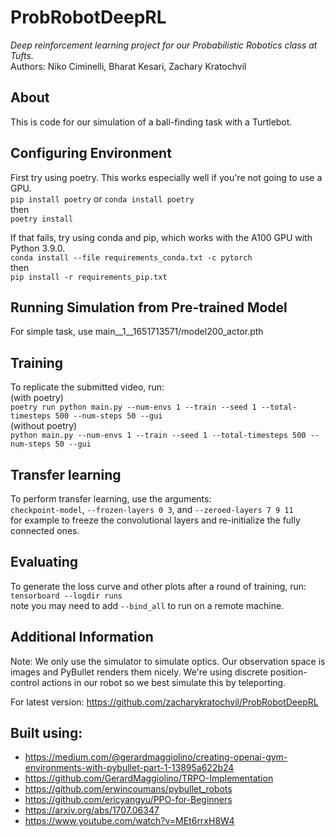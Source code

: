 # ProbRobotDeepRL
*Deep reinforcement learning project for our Probabilistic Robotics class at Tufts.*  
Authors: Niko Ciminelli, Bharat Kesari, Zachary Kratochvil

## About  
This is code for our simulation of a ball-finding task with a Turtlebot.

## Configuring Environment
First try using poetry. This works especially well if you're
not going to use a GPU.  
` pip install poetry ` or ` conda install poetry `  
then  
` poetry install `  
  
If that fails, try using conda and pip, which works with the A100 GPU with Python 3.9.0.  
` conda install --file requirements_conda.txt -c pytorch `  
then  
` pip install -r requirements_pip.txt `

## Running Simulation from Pre-trained Model
For simple task, use main__1__1651713571/model200_actor.pth

## Training
To replicate the submitted video, run:  
(with poetry)  
` poetry run python main.py --num-envs 1 --train --seed 1 --total-timesteps 500 --num-steps 50 --gui `  
(without poetry)  
` python main.py --num-envs 1 --train --seed 1 --total-timesteps 500 --num-steps 50 --gui `

## Transfer learning
To perform transfer learning, use the arguments:  
` checkpoint-model `, ` --frozen-layers 0 3 `, and ` --zeroed-layers 7 9 11 `  
for example to freeze the convolutional layers and re-initialize the fully connected ones.

## Evaluating
To generate the loss curve and other plots after a round of training, run:  
` tensorboard --logdir runs `  
note you may need to add ` --bind_all ` to run on a remote machine.

## Additional Information
Note: We only use the simulator to
simulate optics. Our observation space is images and PyBullet
renders them nicely. We're using discrete position-control
actions in our robot so we best simulate this by teleporting.

For latest version: https://github.com/zacharykratochvil/ProbRobotDeepRL

## Built using:
* https://medium.com/@gerardmaggiolino/creating-openai-gym-environments-with-pybullet-part-1-13895a622b24
* https://github.com/GerardMaggiolino/TRPO-Implementation
* https://github.com/erwincoumans/pybullet_robots
* https://github.com/ericyangyu/PPO-for-Beginners
* https://arxiv.org/abs/1707.06347
* https://www.youtube.com/watch?v=MEt6rrxH8W4
